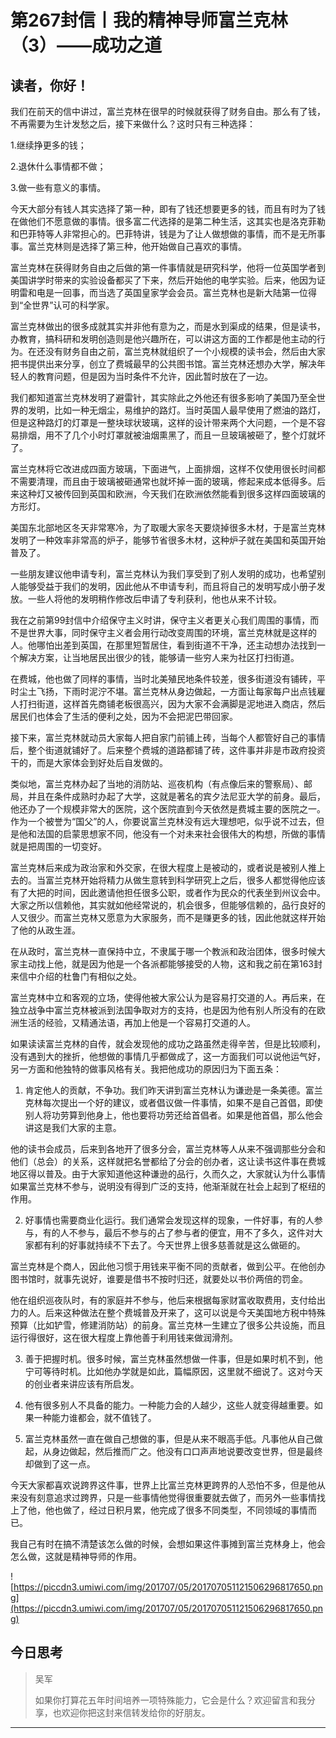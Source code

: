 # 第267封信丨我的精神导师富兰克林（3）——成功之道

## 读者，你好！

我们在前天的信中讲过，富兰克林在很早的时候就获得了财务自由。那么有了钱，不再需要为生计发愁之后，接下来做什么？这时只有三种选择：

1.继续挣更多的钱；

2.退休什么事情都不做；

3.做一些有意义的事情。

今天大部分有钱人其实选择了第一种，即有了钱还想要更多的钱，而且有时为了钱在做他们不愿意做的事情。很多富二代选择的是第二种生活，这其实也是洛克菲勒和巴菲特等人非常担心的。巴菲特讲，钱是为了让人做想做的事情，而不是无所事事。富兰克林则是选择了第三种，他开始做自己喜欢的事情。

富兰克林在获得财务自由之后做的第一件事情就是研究科学，他将一位英国学者到美国讲学时带来的实验设备都买了下来，然后开始他的电学实验。后来，他因为证明雷和电是一回事，而当选了英国皇家学会会员。富兰克林也是新大陆第一位得到“全世界”认可的科学家。

富兰克林做出的很多成就其实并非他有意为之，而是水到渠成的结果，但是读书，办教育，搞科研和发明创造则是他兴趣所在，可以讲这方面的工作都是他主动的行为。在还没有财务自由之前，富兰克林就组织了一个小规模的读书会，然后由大家把书提供出来分享，创立了费城最早的公共图书馆。富兰克林还想办大学，解决年轻人的教育问题，但是因为当时条件不允许，因此暂时放在了一边。

我们都知道富兰克林发明了避雷针，其实除此之外他还有很多影响了美国乃至全世界的发明，比如一种无烟尘，易维护的路灯。当时英国人最早使用了燃油的路灯，但是这种路灯的灯罩是一整块球状玻璃，这样的设计带来两个大问题，一个是不容易排烟，用不了几个小时灯罩就被油烟熏黑了，而且一旦玻璃被砸了，整个灯就坏了。

富兰克林将它改进成四面方玻璃，下面进气，上面排烟，这样不仅使用很长时间都不需要清理，而且由于玻璃被砸通常也就坏掉一面的玻璃，修起来成本低得多。后来这种灯又被传回到英国和欧洲，今天我们在欧洲依然能看到很多这样四面玻璃的方形灯。

美国东北部地区冬天非常寒冷，为了取暖大家冬天要烧掉很多木材，于是富兰克林发明了一种效率非常高的炉子，能够节省很多木材，这种炉子就在美国和英国开始普及了。

一些朋友建议他申请专利，富兰克林认为我们享受到了别人发明的成功，也希望别人能够受益于我们的发明，因此他从不申请专利，而且将自己的发明写成小册子发放。一些人将他的发明稍作修改后申请了专利获利，他也从来不计较。

我在之前第99封信中介绍保守主义时讲，保守主义者更关心我们周围的事情，而不是世界大事，同时保守主义者会用行动改变周围的环境，富兰克林就是这样的人。他哪怕出差到英国，在那里短暂居住，看到街道不干净，还主动想办法找到一个解决方案，让当地居民出很少的钱，能够请一些穷人来为社区打扫街道。

在费城，他也做了同样的事情，当时北美殖民地条件较差，很多街道没有铺砖，平时尘土飞扬，下雨时泥泞不堪。富兰克林从身边做起，一方面让每家每户出点钱雇人打扫街道，这样首先商铺老板很高兴，因为大家不会满脚是泥地进入商店，然后居民们也体会了生活的便利之处，因为不会把泥巴带回家。

接下来，富兰克林就动员大家每人把自家门前铺上砖，当每个人都管好自己的事情后，整个街道就铺好了。后来整个费城的道路都铺了砖，这件事并非是市政府投资干的，而是大家体会到好处后自发做的。

类似地，富兰克林办起了当地的消防站、巡夜机构（有点像后来的警察局）、邮局，并且在条件成熟时办起了大学，这就是著名的宾夕法尼亚大学的前身。最后，他还办了一个规模非常大的医院，这个医院直到今天依然是费城主要的医院之一。作为一个被誉为“国父”的人，你要说富兰克林没有远大理想吧，似乎说不过去，但是他和法国的启蒙思想家不同，他没有一个对未来社会很伟大的构想，所做的事情就是把周围的一切变好。

富兰克林后来成为政治家和外交家，在很大程度上是被动的，或者说是被别人推上去的。当富兰克林开始将精力从做生意转到科学研究上之后，很多人都觉得他应该有了大把的时间，因此邀请他担任很多公职，或者作为民众的代表坐到州议会中。大家之所以信赖他，其实就如他经常说的，机会很多，但能够信赖的，品行良好的人又很少。而富兰克林又愿意为大家服务，而不是赚更多的钱，因此他就这样开始了他的从政生涯。

在从政时，富兰克林一直保持中立，不隶属于哪一个教派和政治团体，很多时候大家主动找上他，就是因为他是一个各派都能够接受的人物，这和我之前在第163封来信中介绍的杜鲁门有相似之处。

富兰克林中立和客观的立场，使得他被大家公认为是容易打交道的人。再后来，在独立战争中富兰克林被派到法国争取对方的支持，也是因为他有别人所没有的在欧洲生活的经验，又精通法语，再加上他是一个容易打交道的人。

如果读读富兰克林的自传，就会发现他的成功之路虽然走得辛苦，但是比较顺利，没有遇到大的挫折，他想做的事情几乎都做成了，这一方面我们可以说他运气好，另一方面和他独特的做事风格有关。我把他成功的原因归为下面五条：

1. 肯定他人的贡献，不争功。我们昨天讲到富兰克林认为谦逊是一条美德。富兰克林每次提出一个好的建议，或者倡议做一件事情，如果不是自己首倡，即使别人将功劳算到他身上，他也要将功劳还给首倡者。如果是他首倡，那么他会讲这是我们大家的主意。

他的读书会成员，后来到各地开了很多分会，富兰克林等人从来不强调那些分会和他们（总会）的关系，这样就把名誉都给了分会的创办者，这让读书这件事在费城地区得以普及。由于大家知道他这种谦逊的品行，久而久之，大家就认为什么事情如果富兰克林不参与，说明没有得到广泛的支持，他渐渐就在社会上起到了枢纽的作用。

2. 好事情也需要商业化运行。我们通常会发现这样的现象，一件好事，有的人参与，有的人不参与，最后不参与的占了参与者的便宜，用不了多久，这件对大家都有利的好事就持续不下去了。今天世界上很多慈善就是这么做砸的。

富兰克林是个商人，因此他习惯于用钱来平衡不同的贡献者，做到公平。在他创办图书馆时，就事先说好，谁要是借书不按时归还，就要处以书价两倍的罚金。

他在组织巡夜队时，有的家庭并不参与，他后来根据每家财富收取费用，支付给出力的人。后来这种做法在整个费城普及开来了，这可以说是今天美国地方税中特殊预算（比如铲雪，修建消防站）的前身。富兰克林一生建立了很多公共设施，而且运行得很好，这在很大程度上靠他善于利用钱来做润滑剂。

3. 善于把握时机。很多时候，富兰克林虽然想做一件事，但是如果时机不到，他宁可等待时机。比如他办学就是如此，篇幅原因，这里就不细说了。这对今天的创业者来讲应该有所启发。

4. 他有很多别人不具备的能力。一种能力会的人越少，这些人就变得越重要。如果一种能力谁都会，就不值钱了。

5. 富兰克林虽然一直在做自己想做的事，但是从来不眼高手低。凡事他从自己做起，从身边做起，然后推而广之。他没有口口声声地说要改变世界，但是最终却做到了这一点。

今天大家都喜欢说跨界这件事，世界上比富兰克林更跨界的人恐怕不多，但是他从来没有刻意追求过跨界，只是一些事情他觉得很重要就去做了，而另外一些事情找上了他，他也做了，经过日积月累，他完成了很多不同类型，不同领域的事情而已。

我自己有时在搞不清楚该怎么做的时候，会想如果这件事摊到富兰克林身上，他会怎么做，这就是精神导师的作用。

![https://piccdn3.umiwi.com/img/201707/05/201707051121506296817650.png](https://piccdn3.umiwi.com/img/201707/05/201707051121506296817650.png)

## 今日思考

> 吴军
> 
> 如果你打算花五年时间培养一项特殊能力，它会是什么？欢迎留言和我分享，也欢迎你把这封来信转发给你的好朋友。

---
